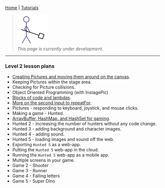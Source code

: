 <div class="nav">
  <a href="../../index.html">Home</a> | <a href="../../tutorials-index.html">Tutorials</a>
</div>

> <img src="../../man-at-work.png"/> <br/> *This page is currently under development*.

---

### Level 2 lesson plans
* [Creating Pictures and moving them around on the canvas](creating-moving-pictures.html).
* Keeping Pictures within the stage area.
* Checking for Picture collisions.
* Object Oriented Programming (with InstagePic)
* [Blocks of code and lambdas](code-blocks.html).
* [More on the second input to repeatFor](repeat-for.html).
* Pictures - responding to keyboard, joystick, and mouse clicks.
* Making a game - Hunted.
* [ArrayBuffer, HashMap, and HashSet for gaming](abuffer-hmap-hset.html).
* Hunted 2 - increasing the number of hunters without any code change.
* Hunted 3 - adding background and character images.
* Hunted 4 - adding sound.
* Hunted 5 - loading images and sound off the web.
* Exporting `Hunted 5` as a web-app.
* Putting the `Hunted 5` web-app in the cloud.
* Running the `Hunted 5` web-app as a mobile app.
* Multiple screens in your game.
* Game 2 - Shooter
* Game 3 - Runner
* Game 4 - Falling letters
* Game 5 - Super Dino


